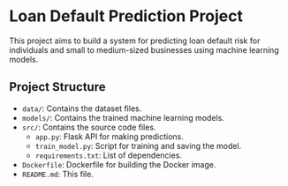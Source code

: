 # Loan Default Prediction Project

This project aims to build a system for predicting loan default risk for individuals and small to medium-sized businesses using machine learning models.

## Project Structure

- `data/`: Contains the dataset files.
- `models/`: Contains the trained machine learning models.
- `src/`: Contains the source code files.
  - `app.py`: Flask API for making predictions.
  - `train_model.py`: Script for training and saving the model.
  - `requirements.txt`: List of dependencies.
- `Dockerfile`: Dockerfile for building the Docker image.
- `README.md`: This file.
